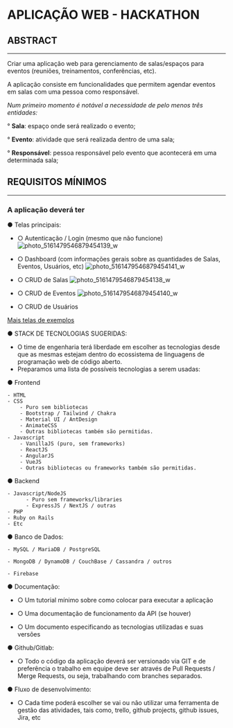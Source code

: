 # APLICAÇÃO WEB - HACKATHON

## ABSTRACT
___________________________
Criar uma aplicação web para gerenciamento de salas/espaços para eventos (reuniões,
treinamentos, conferências, etc).

A aplicação consiste em funcionalidades que permitem agendar eventos em salas com
uma pessoa como responsável.

*Num primeiro momento é notável a necessidade de pelo menos três entidades:*

  ° **Sala**: espaço onde será realizado o evento;
  
  ° **Evento**: atividade que será realizada dentro de uma sala;
  
  ° **Responsável**: pessoa responsável pelo evento que acontecerá em uma
determinada sala;

## REQUISITOS MÍNIMOS
_________________________
### A aplicação deverá ter

● Telas principais:
  
  - ○ Autenticação / Login (mesmo que não funcione)
      ![photo_5161479546879454139_w](https://github.com/DC-FS04-SUL/APP_WEB_HACKATHON/assets/19413241/7f83085d-4209-4649-8ce0-5426434abd13)

  - ○ Dashboard (com informações gerais sobre as quantidades de Salas, Eventos, Usuários, etc)
    ![photo_5161479546879454141_w](https://github.com/DC-FS04-SUL/APP_WEB_HACKATHON/assets/19413241/15938971-aa81-4401-81b4-21e96e063592)
    
  - ○ CRUD de Salas
    ![photo_5161479546879454138_w](https://github.com/DC-FS04-SUL/APP_WEB_HACKATHON/assets/19413241/bed12ea0-bcd3-463c-ae94-883a42dbeeb9)
    
  - ○ CRUD de Eventos
     ![photo_5161479546879454140_w](https://github.com/DC-FS04-SUL/APP_WEB_HACKATHON/assets/19413241/03f4036d-8513-4be8-9d3f-9851aecd4bc8)

  - ○ CRUD de Usuários

[Mais telas de exemplos](https://drive.google.com/drive/folders/1lQzygyga1lGBWRvlfiS3UjPBmA8rrodh)

● STACK DE TECNOLOGIAS SUGERIDAS:
 - O time de engenharia terá liberdade em escolher as tecnologias desde que as mesmas estejam dentro do ecossistema de linguagens de programação web de código aberto.
 - Preparamos uma lista de possíveis tecnologias a serem usadas:
   
  ● Frontend
  
    - HTML
    - CSS
        - Puro sem bibliotecas
        - Bootstrap / Tailwind / Chakra
        - Material UI / AntDesign
        - AnimateCSS
        - Outras bibliotecas também são permitidas.
    - Javascript
        - VanillaJS (puro, sem frameworks)
        - ReactJS
        - AngularJS
        - VueJS
        - Outras bibliotecas ou frameworks também são permitidas.
  ● Backend
  
    - Javascript/NodeJS
          - Puro sem frameworks/libraries
          - ExpressJS / NextJS / outras
    - PHP
    - Ruby on Rails
    - Etc

  ● Banco de Dados:
  
    - MySQL / MariaDB / PostgreSQL
    
    - MongoDB / DynamoDB / CouchBase / Cassandra / outros
    
    - Firebase

● Documentação:

  - ○ Um tutorial mínimo sobre como colocar para executar a aplicação
  
  - ○ Uma documentação de funcionamento da API (se houver)
  
  - ○ Um documento especificando as tecnologias utilizadas e suas versões
  
● Github/Gitlab:

  - ○ Todo o código da aplicação deverá ser versionado via GIT e de preferência o trabalho em equipe deve ser através de Pull Requests / Merge Requests, ou seja, trabalhando com branches separados.
  
● Fluxo de desenvolvimento:

  - ○ Cada time poderá escolher se vai ou não utilizar uma ferramenta de gestão das atividades, tais como, trello, github projects, github issues, Jira, etc
